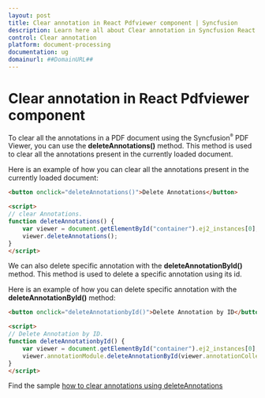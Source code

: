 ```yaml
---
layout: post
title: Clear annotation in React Pdfviewer component | Syncfusion
description: Learn here all about Clear annotation in Syncfusion React Pdfviewer component of Syncfusion Essential JS 2 and more.
control: Clear annotation
platform: document-processing
documentation: ug
domainurl: ##DomainURL##
---
```


# Clear annotation in React Pdfviewer component

To clear all the annotations in a PDF document using the Syncfusion<sup style="font-size:70%">&reg;</sup> PDF Viewer, you can use the **deleteAnnotations()** method. This method is used to clear all the annotations present in the currently loaded document.

Here is an example of how you can clear all the annotations present in the currently loaded document:

```html
<button onclick="deleteAnnotations()">Delete Annotations</button>

<script>
// clear Annotations.
function deleteAnnotations() {
    var viewer = document.getElementById("container").ej2_instances[0];
    viewer.deleteAnnotations();
}
</script>
```

We can also delete specific annotation with the **deleteAnnotationById()** method. This method is used to delete a specific annotation using its id.

Here is an example of how you can delete specific annotation with the **deleteAnnotationById()** method:

```html
<button onclick="deleteAnnotationbyId()">Delete Annotation by ID</button>

<script>
// Delete Annotation by ID.
function deleteAnnotationbyId() {
    var viewer = document.getElementById("container").ej2_instances[0];
    viewer.annotationModule.deleteAnnotationById(viewer.annotationCollection[0].annotationId);
}
</script>
```

Find the sample [how to clear annotations using deleteAnnotations](https://stackblitz.com/edit/react-xlvqkm?file=public%2Findex.html)
